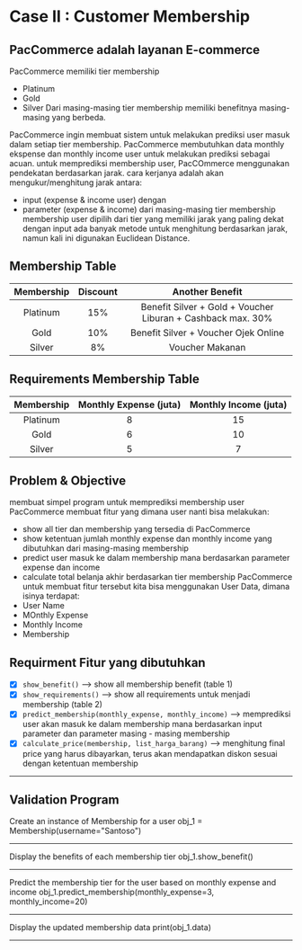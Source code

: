 # Case II : Customer Membership
## PacCommerce adalah layanan E-commerce
PacCommerce memiliki tier membership
- Platinum
- Gold
- Silver
Dari masing-masing tier membership memiliki benefitnya masing-masing yang berbeda.

PacCommerce ingin membuat sistem untuk melakukan prediksi user masuk dalam setiap tier membership. PacCommerce membutuhkan data monthly ekspense dan monthly income user untuk melakukan prediksi sebagai acuan. untuk memprediksi membership user, PacCOmmerce menggunakan pendekatan berdasarkan jarak. cara kerjanya adalah akan mengukur/menghitung jarak antara:
- input (expense & income user) dengan
- parameter (expense & income) dari masing-masing tier membership
membership user dipilih dari tier yang memiliki jarak yang paling dekat dengan input
ada banyak metode untuk menghitung berdasarkan jarak, namun kali ini digunakan Euclidean Distance.

## Membership Table 
| **Membership** | **Discount** |                     **Another Benefit**                     |
|:--------------:|:------------:|:-----------------------------------------------------------:|
|    Platinum    |      15%     | Benefit Silver + Gold + Voucher Liburan + Cashback max. 30% |
|      Gold      |      10%     | Benefit Silver + Voucher Ojek Online                        |
|     Silver     |      8%      | Voucher Makanan                                             |


## Requirements Membership Table 
| **Membership** | **Monthly Expense (juta)** | **Monthly Income (juta)** |
|:--------------:|:--------------------------:|:-------------------------:|
|    Platinum    |              8             | 15                        |
|      Gold      |              6             | 10                        |
|     Silver     |              5             | 7                         |

## Problem & Objective
membuat simpel program untuk memprediksi membership user PacCommerce
membuat fitur yang dimana user nanti bisa melakukan:
- show all tier dan membership yang tersedia di PacCommerce
- show ketentuan jumlah monthly expense dan monthly income yang dibutuhkan dari masing-masing membership
- predict user masuk ke dalam membership mana berdasarkan parameter expense dan income
- calculate total belanja akhir berdasarkan tier membership PacCommerce
untuk membuat fitur tersebut kita bisa menggunakan User Data, dimana isinya terdapat:
- User Name
- MOnthly Expense
- Monthly Income
- Membership

## Requirment Fitur yang dibutuhkan
- [x] `show_benefit()` --> show all membership benefit (table 1)
- [x] `show_requirements()` --> show all requirements untuk menjadi membership (table 2)
- [x] `predict_membership(monthly_expense, monthly_income)` --> memprediksi user akan masuk ke dalam membership mana berdasarkan input parameter dan parameter masing - masing membership
- [x] `calculate_price(membership, list_harga_barang)` --> menghitung final price yang harus dibayarkan, terus akan mendapatkan diskon sesuai dengan ketentuan membership

---------------------------------------------------
## Validation Program
Create an instance of Membership for a user
obj_1 = Membership(username="Santoso")

---------------------------------------------------
Display the benefits of each membership tier
obj_1.show_benefit()

---------------------------------------------------
Predict the membership tier for the user based on monthly expense and income
obj_1.predict_membership(monthly_expense=3, monthly_income=20)

---------------------------------------------------
Display the updated membership data
print(obj_1.data)

---------------------------------------------------
